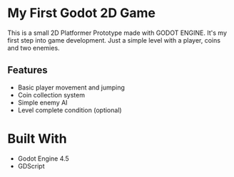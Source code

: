 # My First Godot 2D Game

This is a small 2D Platformer Prototype made with GODOT ENGINE. It's my first step into game development. Just a simple level with a player, coins and two enemies.

## Features
- Basic player movement and jumping
- Coin collection system
- Simple enemy AI
- Level complete condition (optional)

# Built With
- Godot Engine 4.5
- GDScript
